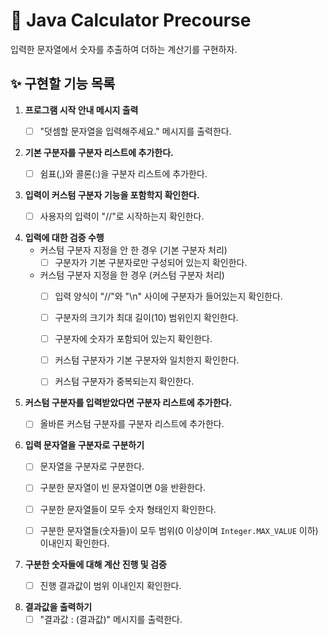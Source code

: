# 🚀 Java Calculator Precourse

입력한 문자열에서 숫자를 추출하여 더하는 계산기를 구현하자.

## ✨ 구현할 기능 목록

1. **프로그램 시작 안내 메시지 출력**
    - [ ] "덧셈할 문자열을 입력해주세요." 메시지를 출력한다.


2. **기본 구분자를 구분자 리스트에 추가한다.**
    - [ ] 쉼표(,)와 콜론(:)을 구분자 리스트에 추가한다.


3. **입력이 커스텀 구분자 기능을 포함학지 확인한다.**
   - [ ] 사용자의 입력이 "//"로 시작하는지 확인한다.


4. **입력에 대한 검증 수행**
    - 커스텀 구분자 지정을 안 한 경우 (기본 구분자 처리)
        - [ ] 구분자가 기본 구분자로만 구성되어 있는지 확인한다.
    - 커스텀 구분자 지정을 한 경우 (커스텀 구분자 처리)
        - [ ] 입력 양식이 "//"와 "\n" 사이에 구분자가 들어있는지 확인한다.
        - [ ] 구분자의 크기가 최대 길이(10) 범위인지 확인한다.
        - [ ] 구분자에 숫자가 포함되어 있는지 확인한다.
        - [ ] 커스텀 구분자가 기본 구분자와 일치한지 확인한다.
        - [ ] 커스텀 구분자가 중복되는지 확인한다.


5. **커스텀 구분자를 입력받았다면 구분자 리스트에 추가한다.**
    - [ ] 올바른 커스텀 구분자를 구분자 리스트에 추가한다.


6. **입력 문자열을 구분자로 구분하기**
    - [ ] 문자열을 구분자로 구분한다.
    - [ ] 구분한 문자열이 빈 문자열이면 0을 반환한다.
    - [ ] 구분한 문자열들이 모두 숫자 형태인지 확인한다.
    - [ ] 구분한 문자열들(숫자들)이 모두 범위(0 이상이며 `Integer.MAX_VALUE` 이하) 이내인지 확인한다.


7. **구분한 숫자들에 대해 계산 진행 및 검증**
    - [ ] 진행 결과값이 범위 이내인지 확인한다.


8. **결과값을 출력하기**
    - [ ] "결과값 : (결과값)" 메시지를 출력한다.
